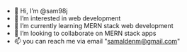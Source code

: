 - 👋 Hi, I’m @sam98j
- 👀 I’m interested in web development
- 🌱 I’m currently learning MERN stack web development
- 💞️ I’m looking to collaborate on MERN stack apps
- 📫 you can reach me via email "samaldenm@gmail.com"

<!---
sam98j/sam98j is a ✨ special ✨ repository because its `README.md` (this file) appears on your GitHub profile.
You can click the Preview link to take a look at your changes.
--->

